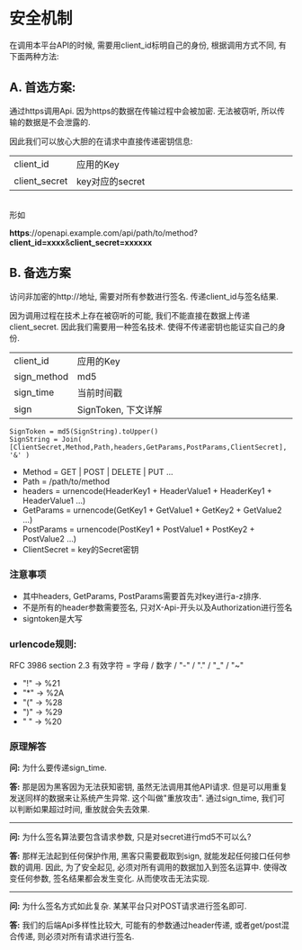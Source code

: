 # 安全机制

在调用本平台API的时候, 需要用client_id标明自己的身份, 根据调用方式不同, 有下面两种方法:

## A. 首选方案: 

通过https调用Api.  因为https的数据在传输过程中会被加密.  无法被窃听, 所以传输的数据是不会泄露的.

因此我们可以放心大胆的在请求中直接传递密钥信息:

<table width="100%">
<tr><td width="20%">client_id</td><td>应用的Key</td></tr>
<tr><td width="20%">client_secret</td><td>key对应的secret</td></tr>
</table>

<br />形如

<b>https</b>://openapi.example.com/api/path/to/method?<b>client_id=xxxx</b>&<b>client_secret=xxxxxx</b>

## B. 备选方案

访问非加密的http://地址, 需要对所有参数进行签名. 传递client_id与签名结果.

因为调用过程在技术上存在被窃听的可能, 我们不能直接在数据上传递client_secret.
因此我们需要用一种签名技术. 使得不传递密钥也能证实自己的身份.

<table width="100%">
<tr><td width="20%">client_id</td><td>应用的Key</td></tr>
<tr><td width="20%">sign_method</td><td>md5</td></tr>
<tr><td width="20%">sign_time</td><td>当前时间戳</td></tr>
<tr><td width="20%">sign</td><td>SignToken, 下文详解</td></tr>
</table>

    SignToken = md5(SignString).toUpper()
    SignString = Join( [ClientSecret,Method,Path,headers,GetParams,PostParams,ClientSecret], '&' )

- Method = GET | POST | DELETE | PUT ...
- Path = /path/to/method
- headers = urnencode(HeaderKey1 + HeaderValue1 + HeaderKey1 + HeaderValue1 ...)
- GetParams = urnencode(GetKey1 + GetValue1 + GetKey2 + GetValue2 ...)
- PostParams = urnencode(PostKey1 + PostValue1 + PostKey2 + PostValue2 ...)
- ClientSecret = key的Secret密钥

### 注意事项

- 其中headers, GetParams, PostParams需要首先对key进行a-z排序.
- 不是所有的header参数需要签名,  只对X-Api-开头以及Authorization进行签名
- signtoken是大写

### urlencode规则:

RFC 3986 section 2.3
有效字符 = 字母 / 数字 / "-" / "." / "_" / "~"

- "!" -> %21
- "*" -> %2A
- "(" -> %28
- ")" -> %29
- " " -> %20

### 原理解答

**问:** 为什么要传递sign_time.

**答:** 那是因为黑客因为无法获知密钥, 虽然无法调用其他API请求.  但是可以用重复发送同样的数据来让系统产生异常.  这个叫做"重放攻击". 通过sign_time, 我们可以判断如果超过时间, 重放就会失去效果.

----

**问:** 为什么签名算法要包含请求参数,  只是对secret进行md5不可以么?

**答:** 那样无法起到任何保护作用, 黑客只需要截取到sign, 就能发起任何接口任何参数的调用. 
因此, 为了安全起见, 必须对所有调用的数据加入到签名运算中. 使得改变任何参数, 签名结果都会发生变化. 从而使攻击无法实现.

----

**问:** 为什么签名方式如此复杂. 某某平台只对POST请求进行签名即可.

**答:** 我们的后端Api多样性比较大, 可能有的参数通过header传递, 或者get/post混合传递, 则必须对所有请求进行签名. 
